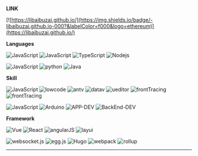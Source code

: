 **LINK**

[![https://libaibuzai.github.io/](https://img.shields.io/badge/-libaibuzai.github.io-000?&labelColor=f000&logo=ethereum)](https://libaibuzai.github.io/)

**Languages**

![JavaScript](https://img.shields.io/badge/日常:-red)
![JavaScript](https://img.shields.io/badge/JavaScript-000?&logo=JavaScript&labelColor=000)
![TypeScript](https://img.shields.io/badge/TypeScript-000?&logo=TypeScript&labelColor=000)
![Nodejs   ](https://img.shields.io/badge/Nodejs%20%20%20%20-000?&logo=nodedotjs&labelColor=000)

![JavaScript](https://img.shields.io/badge/偶尔:-red)
![python](https://img.shields.io/badge/python-000?&logo=apple&labelColor=000)
![Java](https://img.shields.io/badge/Java-000?&logo=Dart&labelColor=000)

**Skill**

![JavaScript](https://img.shields.io/badge/日常:-red)
![lowcode](https://img.shields.io/badge/lowcode-000?logo=HTML5&labelColor=000)
![antv](https://img.shields.io/badge/antv-000?&logo=qgis&labelColor=000)
![datav](https://img.shields.io/badge/datav-000?&logo=personio&labelColor=000)
![ueditor](https://img.shields.io/badge/ueditor-000?&logo=producthunt&labelColor=000)
![frontTracing](https://img.shields.io/badge/frontTracing-000?&logo=ethereum&labelColor=000)
![frontTracing](https://img.shields.io/badge/performance-000?&logo=ethereum&labelColor=000)

![JavaScript](https://img.shields.io/badge/偶尔:-red)
![Arduino](https://img.shields.io/badge/Arduino-000?&logo=Arduino&labelColor=000)
![APP-DEV](https://img.shields.io/badge/APP--DEV-000?logo=APPLE&labelColor=000)
![BackEnd-DEV](https://img.shields.io/badge/树莓派--DEV-000?logo=linux&labelColor=000)

**Framework**

![Vue](https://img.shields.io/badge/Vue-000?&logo=Vuedotjs&labelColor=000)
![React](https://img.shields.io/badge/React-000?&logo=React&labelColor=000)
![angularJS](https://img.shields.io/badge/angular-000?&logo=NextdotJS&labelColor=000)
![layui](https://img.shields.io/badge/layui-000?&logo=webgl&labelColor=000)

![websocket.js](https://img.shields.io/badge/websocket-000?&logo=ethereum&labelColor=000)
![egg.js](https://img.shields.io/badge/egg-000?&logo=ethereum&labelColor=000)
![Hugo](https://img.shields.io/badge/Hugo-000?&logo=Hugo&labelColor=000)
![webpack](https://img.shields.io/badge/webpack-000?&logo=Hugo&labelColor=000)
![rollup](https://img.shields.io/badge/rollup-000?&logo=Hugo&labelColor=000)

---
